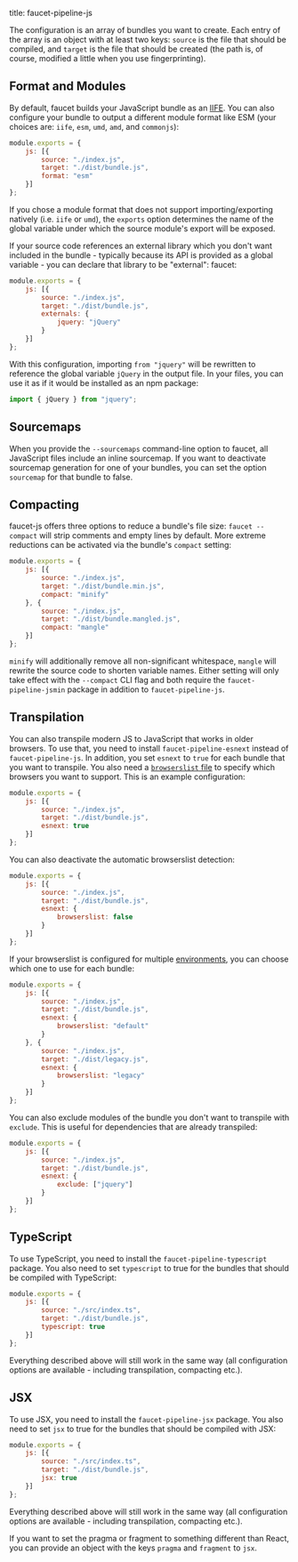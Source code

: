 title: faucet-pipeline-js

The configuration is an array of bundles you want to create. Each entry of the
array is an object with at least two keys: `source` is the file that should
be compiled, and `target` is the file that should be created (the path is, of
course, modified a little when you use fingerprinting).


## Format and Modules

By default, faucet builds your JavaScript bundle as an [IIFE](https://en.wikipedia.org/wiki/Immediately_invoked_function_expression). You can also configure your
bundle to output a different module format like ESM (your choices are: `iife`,
`esm`, `umd`, `amd`, and `commonjs`):

```js
module.exports = {
    js: [{
        source: "./index.js",
        target: "./dist/bundle.js",
        format: "esm"
    }]
};
```

If you chose a module format that does not support importing/exporting natively
(i.e. `iife` or `umd`), the `exports` option determines the name of the global
variable under which the source module's export will be exposed.

If your source code references an external library which you don't want
included in the bundle - typically because its API is provided as a global
variable - you can declare that library to be "external":
faucet:

```js
module.exports = {
    js: [{
        source: "./index.js",
        target: "./dist/bundle.js",
        externals: {
            jquery: "jQuery"
        }
    }]
};
```

With this configuration, importing `from "jquery"` will be rewritten to
reference the global variable `jQuery` in the output file. In your files, you
can use it as if it would be installed as an npm package:

```js
import { jQuery } from "jquery";
```


## Sourcemaps

When you provide the `--sourcemaps` command-line option to faucet, all
JavaScript files include an inline sourcemap. If you want to deactivate
sourcemap generation for one of your bundles, you can set the option `sourcemap`
for that bundle to false.


## Compacting

faucet-js offers three options to reduce a bundle's file size:
`faucet --compact` will strip comments and empty lines by default.
More extreme reductions can be activated via the bundle's `compact` setting:

```js
module.exports = {
    js: [{
        source: "./index.js",
        target: "./dist/bundle.min.js",
        compact: "minify"
    }, {
        source: "./index.js",
        target: "./dist/bundle.mangled.js",
        compact: "mangle"
    }]
};
```

`minify` will additionally remove all non-significant whitespace, `mangle`
will rewrite the source code to shorten variable names. Either setting
will only take effect with the `--compact` CLI flag and both require
the `faucet-pipeline-jsmin` package in addition to `faucet-pipeline-js`.


## Transpilation

You can also transpile modern JS to JavaScript that works in older browsers. To
use that, you need to install `faucet-pipeline-esnext` instead of
`faucet-pipeline-js`. In addition, you set `esnext` to `true` for each bundle
that you want to transpile. You also need a [`browserslist`
file](https://github.com/ai/browserslist/) to specify which browsers you want to
support. This is an example configuration:

```js
module.exports = {
    js: [{
        source: "./index.js",
        target: "./dist/bundle.js",
        esnext: true
    }]
};
```

You can also deactivate the automatic browserslist detection:

```js
module.exports = {
    js: [{
        source: "./index.js",
        target: "./dist/bundle.js",
        esnext: {
            browserslist: false
        }
    }]
};
```

If your browserslist is configured for multiple
[environments](https://github.com/browserslist/browserslist#configuring-for-different-environments),
you can choose which one to use for each bundle:

```js
module.exports = {
    js: [{
        source: "./index.js",
        target: "./dist/bundle.js",
        esnext: {
            browserslist: "default"
        }
    }, {
        source: "./index.js",
        target: "./dist/legacy.js",
        esnext: {
            browserslist: "legacy"
        }
    }]
};
```

You can also exclude modules of the bundle you don't want to transpile with
`exclude`. This is useful for dependencies that are already transpiled:

```js
module.exports = {
    js: [{
        source: "./index.js",
        target: "./dist/bundle.js",
        esnext: {
            exclude: ["jquery"]
        }
    }]
};
```


## TypeScript

To use TypeScript, you need to install the `faucet-pipeline-typescript` package.
You also need to set `typescript` to true for the bundles that should be
compiled with TypeScript:

```js
module.exports = {
    js: [{
        source: "./src/index.ts",
        target: "./dist/bundle.js",
        typescript: true
    }]
};
```

Everything described above will still work in the same way (all configuration
options are available - including transpilation, compacting etc.).


## JSX

To use JSX, you need to install the `faucet-pipeline-jsx` package. You also
need to set `jsx` to true for the bundles that should be compiled with JSX:

```js
module.exports = {
    js: [{
        source: "./src/index.ts",
        target: "./dist/bundle.js",
        jsx: true
    }]
};
```

Everything described above will still work in the same way (all configuration
options are available - including transpilation, compacting etc.).

If you want to set the pragma or fragment to something different than React, you
can provide an object with the keys `pragma` and `fragment` to `jsx`.
